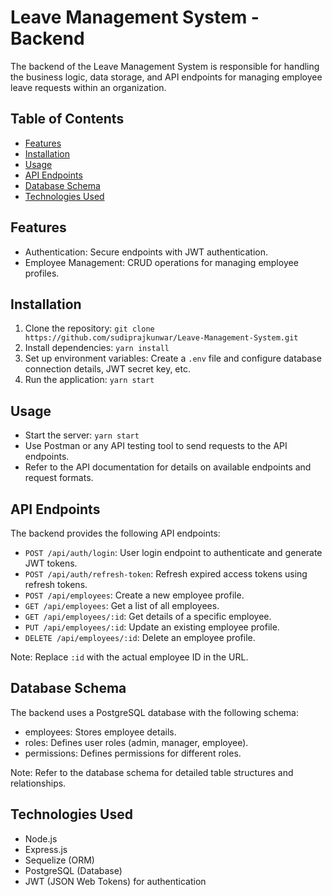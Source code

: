 # Leave Management System - Backend

The backend of the Leave Management System is responsible for handling the business logic, data storage, and API endpoints for managing employee leave requests within an organization.

## Table of Contents

- [Features](#features)
- [Installation](#installation)
- [Usage](#usage)
- [API Endpoints](#api-endpoints)
- [Database Schema](#database-schema)
- [Technologies Used](#technologies-used)

## Features

- Authentication: Secure endpoints with JWT authentication.
- Employee Management: CRUD operations for managing employee profiles.

## Installation

1. Clone the repository: `git clone https://github.com/sudiprajkunwar/Leave-Management-System.git`
2. Install dependencies: `yarn install`
3. Set up environment variables: Create a `.env` file and configure database connection details, JWT secret key, etc.
4. Run the application: `yarn start`

## Usage

- Start the server: `yarn start`
- Use Postman or any API testing tool to send requests to the API endpoints.
- Refer to the API documentation for details on available endpoints and request formats.

## API Endpoints

The backend provides the following API endpoints:

- `POST /api/auth/login`: User login endpoint to authenticate and generate JWT tokens.
- `POST /api/auth/refresh-token`: Refresh expired access tokens using refresh tokens.
- `POST /api/employees`: Create a new employee profile.
- `GET /api/employees`: Get a list of all employees.
- `GET /api/employees/:id`: Get details of a specific employee.
- `PUT /api/employees/:id`: Update an existing employee profile.
- `DELETE /api/employees/:id`: Delete an employee profile.

Note: Replace `:id` with the actual employee ID in the URL.

## Database Schema

The backend uses a PostgreSQL database with the following schema:

- employees: Stores employee details.
- roles: Defines user roles (admin, manager, employee).
- permissions: Defines permissions for different roles.

Note: Refer to the database schema for detailed table structures and relationships.

## Technologies Used

- Node.js
- Express.js
- Sequelize (ORM)
- PostgreSQL (Database)
- JWT (JSON Web Tokens) for authentication
